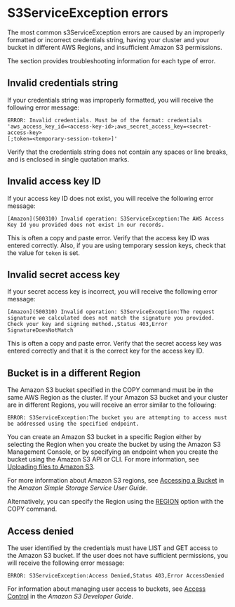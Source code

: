 # S3ServiceException errors<a name="s3serviceexception-error"></a>

The most common s3ServiceException errors are caused by an improperly formatted or incorrect credentials string, having your cluster and your bucket in different AWS Regions, and insufficient Amazon S3 permissions\.

The section provides troubleshooting information for each type of error\.

## Invalid credentials string<a name="invalid-credentials-string-error"></a>

If your credentials string was improperly formatted, you will receive the following error message: 

```
ERROR: Invalid credentials. Must be of the format: credentials 
'aws_access_key_id=<access-key-id>;aws_secret_access_key=<secret-access-key>
[;token=<temporary-session-token>]'
```

Verify that the credentials string does not contain any spaces or line breaks, and is enclosed in single quotation marks\. 

## Invalid access key ID<a name="invalid-access-key-id-error"></a>

If your access key ID does not exist, you will receive the following error message: 

```
[Amazon](500310) Invalid operation: S3ServiceException:The AWS Access Key Id you provided does not exist in our records.
```

This is often a copy and paste error\. Verify that the access key ID was entered correctly\. Also, if you are using temporary session keys, check that the value for `token` is set\.

## Invalid secret access key<a name="invalid-secret-access-key-error"></a>

If your secret access key is incorrect, you will receive the following error message: 

```
[Amazon](500310) Invalid operation: S3ServiceException:The request signature we calculated does not match the signature you provided. 
Check your key and signing method.,Status 403,Error SignatureDoesNotMatch
```

This is often a copy and paste error\. Verify that the secret access key was entered correctly and that it is the correct key for the access key ID\.

## Bucket is in a different Region<a name="bucket-in-different-region"></a>

The Amazon S3 bucket specified in the COPY command must be in the same AWS Region as the cluster\. If your Amazon S3 bucket and your cluster are in different Regions, you will receive an error similar to the following: 

```
ERROR: S3ServiceException:The bucket you are attempting to access must be addressed using the specified endpoint.
```

You can create an Amazon S3 bucket in a specific Region either by selecting the Region when you create the bucket by using the Amazon S3 Management Console, or by specifying an endpoint when you create the bucket using the Amazon S3 API or CLI\. For more information, see [Uploading files to Amazon S3](t_uploading-data-to-S3.md)\.

For more information about Amazon S3 regions, see [Accessing a Bucket](https://docs.aws.amazon.com/AmazonS3/latest/dev/UsingBucket.html#access-bucket-intro) in the *Amazon Simple Storage Service User Guide*\.

Alternatively, you can specify the Region using the [REGION](copy-parameters-data-source-s3.md#copy-region) option with the COPY command\.

## Access denied<a name="s3-access-denied-error"></a>

The user identified by the credentials must have LIST and GET access to the Amazon S3 bucket\. If the user does not have sufficient permissions, you will receive the following error message:

```
ERROR: S3ServiceException:Access Denied,Status 403,Error AccessDenied
```

For information about managing user access to buckets, see [Access Control](https://docs.aws.amazon.com/AmazonS3/latest/dev/UsingAuthAccess.html) in the *Amazon S3 Developer Guide*\.
